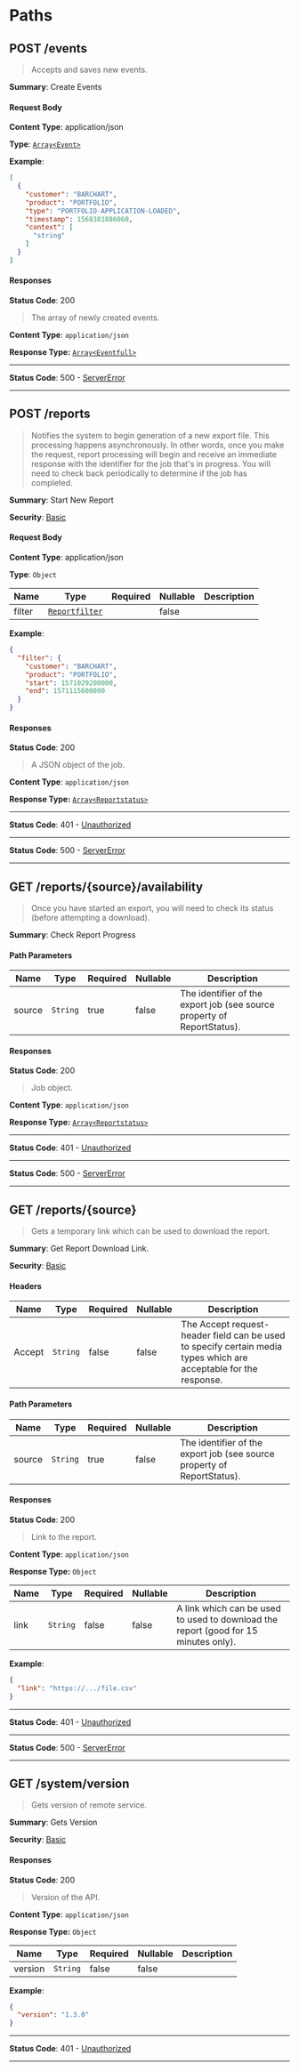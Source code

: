 # Paths

## POST /events 

> Accepts and saves new events.

**Summary**: Create Events

#### Request Body
    
**Content Type**: application/json

**Type**: [<code>Array&lt;Event&gt;</code>](/content/api/components?id=schemasEvent)

**Example**:

```json
[
  {
    "customer": "BARCHART",
    "product": "PORTFOLIO",
    "type": "PORTFOLIO-APPLICATION-LOADED",
    "timestamp": 1568381886060,
    "context": [
      "string"
    ]
  }
]
```

#### Responses

**Status Code**: 200

> The array of newly created events.

**Content Type**: <code>application/json</code>

**Response Type:** [<code>Array&lt;Eventfull&gt;</code>](/content/api/components?id=schemasEventFull)

* * *

**Status Code**: 500 - [ServerError](/content/api/components?id&#x3D;responsesservererror)

* * *

## POST /reports 

> Notifies the system to begin generation of a new export file. This processing happens asynchronously. In other words, once you make the request, report processing will begin and receive an immediate response with the identifier for the job that&#x27;s in progress. You will need to check back periodically to determine if the job has completed.

**Summary**: Start New Report

**Security**: 
[Basic](/content/api/components?id=securityBasic)
#### Request Body
    
**Content Type**: application/json

**Type**: <code>Object</code>

| Name | Type | Required | Nullable | Description |
| ---- | ---- | -------- | -------- | ----------- |
| filter | [<code>Reportfilter</code>](/content/api/components?id=schemasReportFilter) |  | false |  |

**Example**:

```json
{
  "filter": {
    "customer": "BARCHART",
    "product": "PORTFOLIO",
    "start": 1571029200000,
    "end": 1571115600000
  }
}
```

#### Responses

**Status Code**: 200

> A JSON object of the job.

**Content Type**: <code>application/json</code>

**Response Type:** [<code>Array&lt;Reportstatus&gt;</code>](/content/api/components?id=schemasReportStatus)

* * *

**Status Code**: 401 - [Unauthorized](/content/api/components?id&#x3D;responsesunauthorized)

* * *

**Status Code**: 500 - [ServerError](/content/api/components?id&#x3D;responsesservererror)

* * *

## GET /reports/{source}/availability 

> Once you have started an export, you will need to check its status (before attempting a download).

**Summary**: Check Report Progress

#### Path Parameters

| Name | Type | Required | Nullable | Description |
| ---- | ---- | -------- | -------- | ----------- |
| source | <code>String</code> | true | false | The identifier of the export job (see source property of ReportStatus). |

#### Responses

**Status Code**: 200

> Job object.

**Content Type**: <code>application/json</code>

**Response Type:** [<code>Array&lt;Reportstatus&gt;</code>](/content/api/components?id=schemasReportStatus)

* * *

**Status Code**: 401 - [Unauthorized](/content/api/components?id&#x3D;responsesunauthorized)

* * *

**Status Code**: 500 - [ServerError](/content/api/components?id&#x3D;responsesservererror)

* * *

## GET /reports/{source} 

> Gets a temporary link which can be used to download the report.

**Summary**: Get Report Download Link.

**Security**: 
[Basic](/content/api/components?id=securityBasic)
#### Headers

| Name | Type | Required | Nullable | Description |
| ---- | ---- | -------- | -------- | ----------- |
| Accept | <code>String</code> | false | false | The Accept request-header field can be used to specify certain media types which are acceptable for the response. |

#### Path Parameters

| Name | Type | Required | Nullable | Description |
| ---- | ---- | -------- | -------- | ----------- |
| source | <code>String</code> | true | false | The identifier of the export job (see source property of ReportStatus). |

#### Responses

**Status Code**: 200

> Link to the report.

**Content Type**: <code>application/json</code>

**Response Type:** <code>Object</code>
    
| Name | Type | Required | Nullable | Description |
| ---- | ---- | -------- | -------- | ----------- |
| link | <code>String</code> | false | false | A link which can be used to used to download the report (good for 15 minutes only). |

**Example**:

```json
{
  "link": "https://.../file.csv"
}
```

* * *

**Status Code**: 401 - [Unauthorized](/content/api/components?id&#x3D;responsesunauthorized)

* * *

**Status Code**: 500 - [ServerError](/content/api/components?id&#x3D;responsesservererror)

* * *

## GET /system/version 

> Gets version of remote service.

**Summary**: Gets Version

**Security**: 
[Basic](/content/api/components?id=securityBasic)
#### Responses

**Status Code**: 200

> Version of the API.

**Content Type**: <code>application/json</code>

**Response Type:** <code>Object</code>
    
| Name | Type | Required | Nullable | Description |
| ---- | ---- | -------- | -------- | ----------- |
| version | <code>String</code> | false | false |  |

**Example**:

```json
{
  "version": "1.3.0"
}
```

* * *

**Status Code**: 401 - [Unauthorized](/content/api/components?id&#x3D;responsesunauthorized)

* * *

